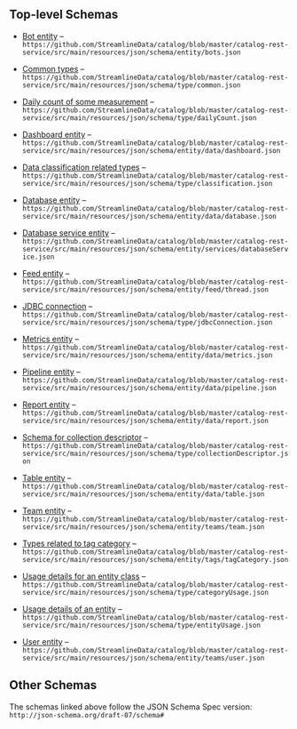 
## Top-level Schemas

*   [Bot entity](Entities/bots.md "Bot entity to capture the details of a bot") – `https://github.com/StreamlineData/catalog/blob/master/catalog-rest-service/src/main/resources/json/schema/entity/bots.json`

*   [Common types](Types/common.md "Common reusable types") – `https://github.com/StreamlineData/catalog/blob/master/catalog-rest-service/src/main/resources/json/schema/type/common.json`

*   [Daily count of some measurement](Types/dailycount.md "Type used for capturing and reporting daily count of some measurement, such as usage, joins") – `https://github.com/StreamlineData/catalog/blob/master/catalog-rest-service/src/main/resources/json/schema/type/dailyCount.json`

*   [Dashboard entity](Entities/dashboard.md "Entity that represents a Dashboard") – `https://github.com/StreamlineData/catalog/blob/master/catalog-rest-service/src/main/resources/json/schema/entity/data/dashboard.json`

*   [Data classification related types](Types/classification.md "Data classification related types") – `https://github.com/StreamlineData/catalog/blob/master/catalog-rest-service/src/main/resources/json/schema/type/classification.json`

*   [Database entity](Entities/database.md "Entity that represents a database") – `https://github.com/StreamlineData/catalog/blob/master/catalog-rest-service/src/main/resources/json/schema/entity/data/database.json`

*   [Database service entity](Entities/databaseservice.md "Database service entity that reference services such as MySQL, BigQuery, Redshift, Postgres or Snowflake") – `https://github.com/StreamlineData/catalog/blob/master/catalog-rest-service/src/main/resources/json/schema/entity/services/databaseService.json`

*   [Feed entity](Entities/thread.md "Entity that represents a feed") – `https://github.com/StreamlineData/catalog/blob/master/catalog-rest-service/src/main/resources/json/schema/entity/feed/thread.json`

*   [JDBC connection](Types/jdbcconnection.md "JDBC connection information used for connecting to a database system") – `https://github.com/StreamlineData/catalog/blob/master/catalog-rest-service/src/main/resources/json/schema/type/jdbcConnection.json`

*   [Metrics entity](Entities/metrics.md "Entity that represents a Metrics") – `https://github.com/StreamlineData/catalog/blob/master/catalog-rest-service/src/main/resources/json/schema/entity/data/metrics.json`

*   [Pipeline entity](Entities/pipeline.md "Entity that represents a Pipeline") – `https://github.com/StreamlineData/catalog/blob/master/catalog-rest-service/src/main/resources/json/schema/entity/data/pipeline.json`

*   [Report entity](Entities/report.md "Entity that represents a Report") – `https://github.com/StreamlineData/catalog/blob/master/catalog-rest-service/src/main/resources/json/schema/entity/data/report.json`

*   [Schema for collection descriptor](Types/collectiondescriptor.md "Type used for capturing the details of a collection") – `https://github.com/StreamlineData/catalog/blob/master/catalog-rest-service/src/main/resources/json/schema/type/collectionDescriptor.json`

*   [Table entity](Entities/table.md "Schema corresponding to a table that belongs to a database") – `https://github.com/StreamlineData/catalog/blob/master/catalog-rest-service/src/main/resources/json/schema/entity/data/table.json`

*   [Team entity](Entities/team.md "Team entity") – `https://github.com/StreamlineData/catalog/blob/master/catalog-rest-service/src/main/resources/json/schema/entity/teams/team.json`

*   [Types related to tag category](Entities/tagcategory.md "Types related to tag category") – `https://github.com/StreamlineData/catalog/blob/master/catalog-rest-service/src/main/resources/json/schema/entity/tags/tagCategory.json`

*   [Usage details for an entity class](Types/categoryusage.md "Type used for capturing usage details of an entity class") – `https://github.com/StreamlineData/catalog/blob/master/catalog-rest-service/src/main/resources/json/schema/type/categoryUsage.json`

*   [Usage details of an entity](Types/entityusage.md "Type used for capturing usage details of an entity") – `https://github.com/StreamlineData/catalog/blob/master/catalog-rest-service/src/main/resources/json/schema/type/entityUsage.json`

*   [User entity](Entities/user.md "User entity that is part of an organization") – `https://github.com/StreamlineData/catalog/blob/master/catalog-rest-service/src/main/resources/json/schema/entity/teams/user.json`

## Other Schemas

The schemas linked above follow the JSON Schema Spec version: `http://json-schema.org/draft-07/schema#`
